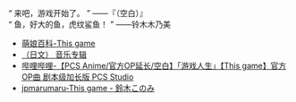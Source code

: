 “  来吧，游戏开始了。  ”
    ——『（空白）』  
“  鱼，好大的鱼，虎纹鲨鱼！  ”
    ——铃木木乃美
- [萌娘百科-This game](https://zh.moegirl.org.cn/This_game)
- [（日文） 音乐专辑](http://ngnl.jp/goods/music.html)
- [哔哩哔哩-【PCS Anime/官方OP延长/空白】「游戏人生」【This game】官方OP曲 剧本级加长版 PCS Studio](https://www.bilibili.com/video/BV1Pv411H7tD)
- [jpmarumaru-This game - 鈴木このみ](https://www.jpmarumaru.com/tw/JPSongPlay-1949.html)
